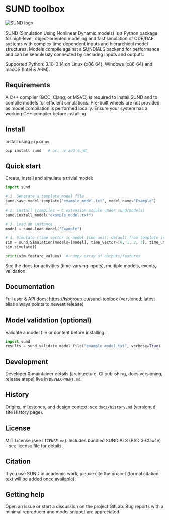 # SUND toolbox

<img src="https://gitlab.liu.se/ISBgroup/projects/sund/-/raw/main/logo/SUND_logo.png"
     alt="SUND logo"
     style="max-height:300px;width:100%;width:auto;display:block;margin:0 auto 1rem;" />

SUND (Simulation Using Nonlinear Dynamic models) is a Python package for high‑level, object‑oriented modeling and fast simulation of ODE/DAE systems with complex time‑dependent inputs and hierarchical model structures. Models compile against a SUNDIALS backend for performance and can be seamlessly connected by declaring inputs and outputs.

Supported Python: 3.10–3.14 on Linux (x86_64), Windows (x86_64) and macOS (Intel & ARM).

## Requirements

A C++ compiler (GCC, Clang, or MSVC) is required to install SUND and to compile models for efficient simulations. Pre-built wheels are not provided, as model compilation is performed locally. Ensure your system has a working C++ compiler before installing.

## Install

Install using `pip` or `uv`:

```bash
pip install sund   # or: uv add sund
```

## Quick start

Create, install and simulate a trivial model:

```python
import sund

# 1. Generate a template model file
sund.save_model_template("example_model.txt", model_name="Example")

# 2. Install (compiles → C extension module under sund/models)
sund.install_model("example_model.txt")

# 3. Load an instance
model = sund.load_model("Example")

# 4. Simulate (time vector in model time unit; default from template is 's')
sim = sund.Simulation(models=[model], time_vector=[0, 1, 2, 3], time_unit=model.time_unit)
sim.simulate()

print(sim.feature_values)  # numpy array of outputs/features
```

See the docs for activities (time‑varying inputs), multiple models, events, validation.

## Documentation

Full user & API docs: <https://isbgroup.eu/sund-toolbox> (versioned; latest alias always points to newest release).

## Model validation (optional)

Validate a model file or content before installing:

```python
import sund
results = sund.validate_model_file("example_model.txt", verbose=True)
```

## Development

Developer & maintainer details (architecture, CI publishing, docs versioning, release steps) live in `DEVELOPMENT.md`.

## History

Origins, milestones, and design context: see `docs/history.md` (versioned site History page). 

## License

MIT License (see `LICENSE.md`). Includes bundled SUNDIALS (BSD 3‑Clause) – see license file for details.

## Citation

If you use SUND in academic work, please cite the project (formal citation text will be added once available).

## Getting help

Open an issue or start a discussion on the project GitLab. Bug reports with a minimal reproducer and model snippet are appreciated.
